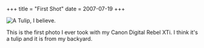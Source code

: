 +++
title = "First Shot"
date = 2007-07-19
+++

![A Tulip, I believe.](/photoblog/photos/2007/FirstShot.jpg "First photo taken with my DSLR")

This is the first photo I ever took with my Canon Digital Rebel XTi. I think it's a tulip and it is from my backyard.
